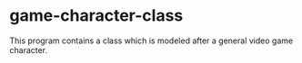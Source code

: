 # game-character-class
This program contains a class which is modeled after a general video game character.
